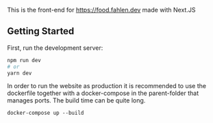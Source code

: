 This is the front-end for https://food.fahlen.dev made with Next.JS


## Getting Started

First, run the development server:

```bash
npm run dev
# or
yarn dev
```

In order to run the website as production it is recommended to use the dockerfile together with a docker-compose in the parent-folder that manages ports. The build time can be quite long.

```
docker-compose up --build
```